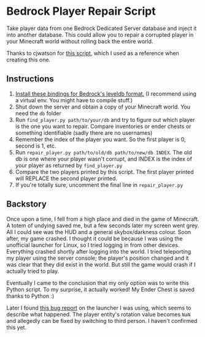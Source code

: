 # Bedrock Player Repair Script

Take player data from one Bedrock Dedicated Server database and inject it into another database. This could allow you to repair a corrupted player in your Minecraft world without rolling back the entire world.

Thanks to cjwatson for [this script](https://github.com/cjwatson/minecraft-convert-local-player), which I used as a reference when creating this one.

## Instructions
1. [Install these bindings for Bedrock's leveldb format.](https://github.com/BluCodeGH/bedrock) (I recommend using a virtual env. You might have to compile stuff.)
1. Shut down the server and obtain a copy of your Minecraft world. You need the `db` folder
1. Run `find_player.py path/to/your/db` and try to figure out which player is the one you want to repair. Compare inventories or ender chests or something identifiable (sadly there are no usernames)
1. Remember the index of the player you want. So the first player is 0, second is 1, etc.
1. Run `repair_player.py path/to/old/db path/to/new/db INDEX`. The old db is one where your player wasn't corrupt, and INDEX is the index of your player as returned by `find_player.py`
1. Compare the two players printed by this script. The first player printed will REPLACE the second player printed.
1. If you're totally sure, uncomment the final line in `repair_player.py`

## Backstory
Once upon a time, I fell from a high place and died in the game of Minecraft. A totem of undying saved me, but a few seconds later my screen went grey. All I could see was the HUD and a general skybox/darkness colour. Soon after, my game crashed. I thought it could be because I was using the unofficial launcher for Linux, so I tried logging in from other devices. Everything crashed shortly after logging into the world. I tried teleporting my player using the server console; the player's position changed and it was clear that they did exist in the world. But still the game would crash if I actually tried to play.

Eventually I came to the conclusion that my only option was to write this Python script. To my surprise, it actually worked! My Ender Chest is saved thanks to Python :)

Later I found [this bug report](https://github.com/ChristopherHX/mcpelauncher-manifest/issues/278) on the launcher I was using, which seems to describe what happened. The player entity's rotation value becomes `NaN` and allegedly can be fixed by switching to third person. I haven't confirmed this yet.
